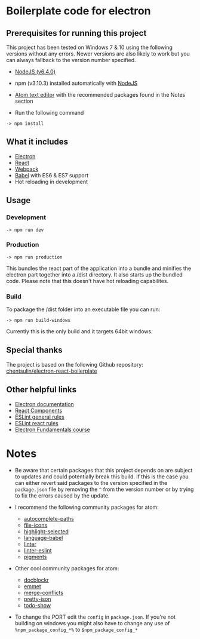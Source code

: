 # Boilerplate code for electron

## Prerequisites for running this project

This project has been tested on Windows 7 & 10 using the following versions without any errors. Newer versions are also likely to work but you can always fallback to the version number specified.

- [NodeJS (v6.4.0)](https://nodejs.org)

- npm (v3.10.3) installed automatically with [NodeJS](https://nodejs.org)

- [Atom text editor](https://atom.io/) with the recommended packages found in the Notes section

- Run the following command
```
-> npm install
```

## What it includes

- [Electron](http://electron.atom.io/)
- [React](https://facebook.github.io/react/docs/getting-started.html)
- [Webpack](http://webpack.github.io/docs/)
- [Babel](https://babeljs.io/) with ES6 & ES7 support
- Hot reloading in development

## Usage
### Development

```
-> npm run dev
```

### Production

```
-> npm run production
```

This bundles the react part of the application into a bundle and minifies the electron part together into a /dist directory. It also starts up the bundled code. Please note that this doesn't have hot reloading capabilites.

### Build

To package the /dist folder into an executable file you can run:

```
-> npm run build-windows
```

Currently this is the only build and it targets 64bit windows.

## Special thanks

The project is based on the following Github repository: [chentsulin/electron-react-boilerplate](https://github.com/chentsulin/electron-react-boilerplate)

## Other helpful links
- [Electron documentation](http://electron.atom.io/docs/)
- [React Components](https://facebook.github.io/react/docs/component-specs.html "Specifications and Lifecycles")
- [ESLint general rules](http://eslint.org/docs/rules/)
- [ESLint react rules](https://github.com/yannickcr/eslint-plugin-react)
- [Electron Fundamentals course](https://www.pluralsight.com/courses/electron-fundamentals)

# Notes
- Be aware that certain packages that this project depends on are subject to updates and could potentially break this build. If this is the case you can either revert said packages to the version specified in the `package.json` file by removing the `^` from the version number or by trying to fix the errors caused by the update.
  
- I recommend the following community packages for atom:
  - [autocomplete-paths](https://atom.io/packages/autocomplete-paths)
  - [file-icons](https://atom.io/packages/file-icons)
  - [highlight-selected](https://atom.io/packages/highlight-selected)
  - [language-babel](https://atom.io/packages/language-babel)
  - [linter](https://atom.io/packages/linter)
  - [linter-eslint](https://atom.io/packages/linter-eslint)
  - [pigments](https://atom.io/packages/pigments)

- Other cool community packages for atom:
  - [docblockr](https://atom.io/packages/docblockr)
  - [emmet](https://atom.io/packages/emmet)
  - [merge-conflicts](https://atom.io/packages/merge-conflicts)
  - [pretty-json](https://atom.io/packages/pretty-json)
  - [todo-show](https://atom.io/packages/todo-show)

- To change the PORT edit the `config` in `package.json`. If you're not building on windows you might also have to change any use of `%npm_package_config_*%` to `$npm_package_config_*`
